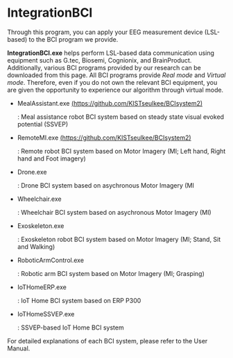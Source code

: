 # IntegrationBCI

Through this program, you can apply your EEG measurement device (LSL-based) to the BCI program we provide.

**IntegrationBCI.exe** helps perform LSL-based data communication using equipment such as G.tec, Biosemi, Cognionix, and BrainProduct. 
Additionally, various BCI programs provided by our research can be downloaded from this page. 
All BCI programs provide _Real mode_ and _Virtual mode_. 
Therefore, even if you do not own the relevant BCI equipment, you are given the opportunity to experience our algorithm through virtual mode.

- MealAssistant.exe [(https://github.com/KISTseulkee/BCIsystem2)](https://github.com/NIBCIlab/BCIprogram)
  
   : Meal assistance robot BCI system based on steady state visual evoked potential (SSVEP)

- RemoteMI.exe [(https://github.com/KISTseulkee/BCIsystem2)](https://github.com/NIBCIlab/BCIprogram)
  
   : Remote robot BCI system based on Motor Imagery (MI; Left hand, Right hand and Foot imagery)
    
- Drone.exe
  
   : Drone BCI system based on asychronous Motor Imagery (MI
    
- Wheelchair.exe
  
  : Wheelchair BCI system based on asychronous Motor Imagery (MI)
    
- Exoskeleton.exe
  
  : Exoskeleton robot BCI system based on Motor Imagery (MI; Stand, Sit and Walking)
    
- RoboticArmControl.exe
  
  : Robotic arm BCI system based on Motor Imagery (MI; Grasping)

- IoTHomeERP.exe
  
  : IoT Home BCI system based on ERP P300

- IoTHomeSSVEP.exe
  
  : SSVEP-based IoT Home BCI system



For detailed explanations of each BCI system, please refer to the User Manual.
